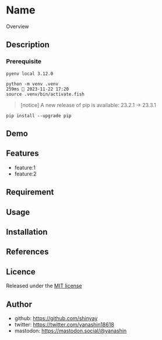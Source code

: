 # Name

Overview

## Description

### Prerequisite

```shell
pyenv local 3.12.0
```

```shell
python -m venv .venv                                                                                                                                                                                                              259ms  2023-11-22 17:20
source .venv/bin/activate.fish
```

> [notice] A new release of pip is available: 23.2.1 -> 23.3.1

```shell
pip install --upgrade pip
```

## Demo

## Features

- feature:1
- feature:2

## Requirement

## Usage

## Installation

## References

## Licence

Released under the [MIT license](https://gist.githubusercontent.com/shinyay/56e54ee4c0e22db8211e05e70a63247e/raw/34c6fdd50d54aa8e23560c296424aeb61599aa71/LICENSE)

## Author

- github: <https://github.com/shinyay>
- twitter: <https://twitter.com/yanashin18618>
- mastodon: <https://mastodon.social/@yanashin>
